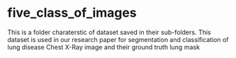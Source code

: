 # five_class_of_images
This is a folder charaterstic of dataset saved in their sub-folders. This dataset is used in our research paper for segmentation and classification of lung disease Chest X-Ray image and their ground truth lung mask
